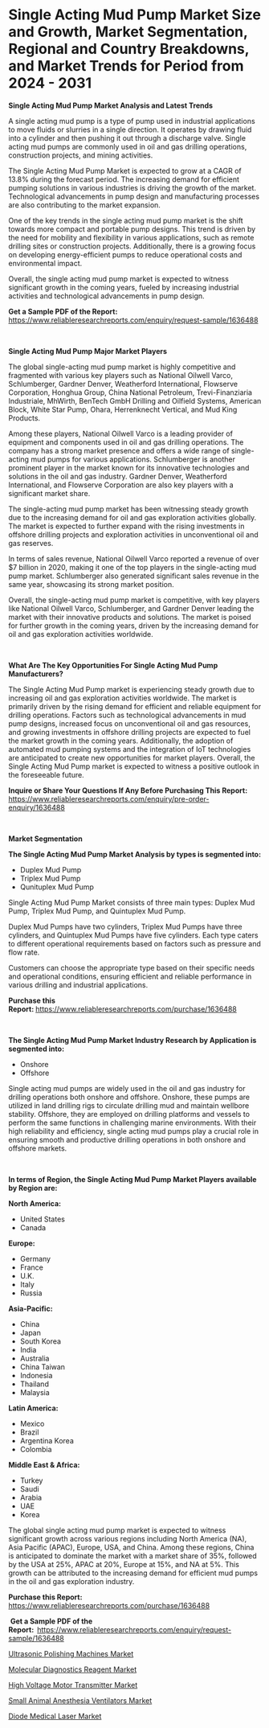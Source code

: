 <p><h1>Single Acting Mud Pump Market Size and Growth, Market Segmentation, Regional and Country Breakdowns, and Market Trends for Period from 2024 -  2031</h1></p><p><strong>Single Acting Mud Pump Market Analysis and Latest Trends</strong></p>
<p><p>A single acting mud pump is a type of pump used in industrial applications to move fluids or slurries in a single direction. It operates by drawing fluid into a cylinder and then pushing it out through a discharge valve. Single acting mud pumps are commonly used in oil and gas drilling operations, construction projects, and mining activities.</p><p>The Single Acting Mud Pump Market is expected to grow at a CAGR of 13.8% during the forecast period. The increasing demand for efficient pumping solutions in various industries is driving the growth of the market. Technological advancements in pump design and manufacturing processes are also contributing to the market expansion.</p><p>One of the key trends in the single acting mud pump market is the shift towards more compact and portable pump designs. This trend is driven by the need for mobility and flexibility in various applications, such as remote drilling sites or construction projects. Additionally, there is a growing focus on developing energy-efficient pumps to reduce operational costs and environmental impact.</p><p>Overall, the single acting mud pump market is expected to witness significant growth in the coming years, fueled by increasing industrial activities and technological advancements in pump design.</p></p>
<p><strong>Get a Sample PDF of the Report:&nbsp;</strong> <a href="https://www.reliableresearchreports.com/enquiry/request-sample/1636488">https://www.reliableresearchreports.com/enquiry/request-sample/1636488</a></p>
<p>&nbsp;</p>
<p><strong>Single Acting Mud Pump Major Market Players</strong></p>
<p><p>The global single-acting mud pump market is highly competitive and fragmented with various key players such as National Oilwell Varco, Schlumberger, Gardner Denver, Weatherford International, Flowserve Corporation, Honghua Group, China National Petroleum, Trevi-Finanziaria Industriale, MhWirth, BenTech GmbH Drilling and Oilfield Systems, American Block, White Star Pump, Ohara, Herrenknecht Vertical, and Mud King Products.</p><p>Among these players, National Oilwell Varco is a leading provider of equipment and components used in oil and gas drilling operations. The company has a strong market presence and offers a wide range of single-acting mud pumps for various applications. Schlumberger is another prominent player in the market known for its innovative technologies and solutions in the oil and gas industry. Gardner Denver, Weatherford International, and Flowserve Corporation are also key players with a significant market share.</p><p>The single-acting mud pump market has been witnessing steady growth due to the increasing demand for oil and gas exploration activities globally. The market is expected to further expand with the rising investments in offshore drilling projects and exploration activities in unconventional oil and gas reserves.</p><p>In terms of sales revenue, National Oilwell Varco reported a revenue of over $7 billion in 2020, making it one of the top players in the single-acting mud pump market. Schlumberger also generated significant sales revenue in the same year, showcasing its strong market position.</p><p>Overall, the single-acting mud pump market is competitive, with key players like National Oilwell Varco, Schlumberger, and Gardner Denver leading the market with their innovative products and solutions. The market is poised for further growth in the coming years, driven by the increasing demand for oil and gas exploration activities worldwide.</p></p>
<p>&nbsp;</p>
<p><strong>What Are The Key Opportunities For Single Acting Mud Pump Manufacturers?</strong></p>
<p><p>The Single Acting Mud Pump market is experiencing steady growth due to increasing oil and gas exploration activities worldwide. The market is primarily driven by the rising demand for efficient and reliable equipment for drilling operations. Factors such as technological advancements in mud pump designs, increased focus on unconventional oil and gas resources, and growing investments in offshore drilling projects are expected to fuel the market growth in the coming years. Additionally, the adoption of automated mud pumping systems and the integration of IoT technologies are anticipated to create new opportunities for market players. Overall, the Single Acting Mud Pump market is expected to witness a positive outlook in the foreseeable future.</p></p>
<p><strong>Inquire or Share Your Questions If Any Before Purchasing This Report:</strong> <a href="https://www.reliableresearchreports.com/enquiry/pre-order-enquiry/1636488">https://www.reliableresearchreports.com/enquiry/pre-order-enquiry/1636488</a></p>
<p>&nbsp;</p>
<p><strong>Market Segmentation</strong></p>
<p><strong>The Single Acting Mud Pump Market Analysis by types is segmented into:</strong></p>
<p><ul><li>Duplex Mud Pump</li><li>Triplex Mud Pump</li><li>Qunituplex Mud Pump</li></ul></p>
<p><p>Single Acting Mud Pump Market consists of three main types: Duplex Mud Pump, Triplex Mud Pump, and Quintuplex Mud Pump. </p><p>Duplex Mud Pumps have two cylinders, Triplex Mud Pumps have three cylinders, and Quintuplex Mud Pumps have five cylinders. Each type caters to different operational requirements based on factors such as pressure and flow rate.</p><p>Customers can choose the appropriate type based on their specific needs and operational conditions, ensuring efficient and reliable performance in various drilling and industrial applications.</p></p>
<p><strong>Purchase this Report:&nbsp;</strong><a href="https://www.reliableresearchreports.com/purchase/1636488">https://www.reliableresearchreports.com/purchase/1636488</a></p>
<p>&nbsp;</p>
<p><strong>The Single Acting Mud Pump Market Industry Research by Application is segmented into:</strong></p>
<p><ul><li>Onshore</li><li>Offshore</li></ul></p>
<p><p>Single acting mud pumps are widely used in the oil and gas industry for drilling operations both onshore and offshore. Onshore, these pumps are utilized in land drilling rigs to circulate drilling mud and maintain wellbore stability. Offshore, they are employed on drilling platforms and vessels to perform the same functions in challenging marine environments. With their high reliability and efficiency, single acting mud pumps play a crucial role in ensuring smooth and productive drilling operations in both onshore and offshore markets.</p></p>
<p>&nbsp;</p>
<p><strong>In terms of Region, the Single Acting Mud Pump Market Players available by Region are:</strong></p>
<p>
    <p> <strong> North America: </strong>
        <ul>
            <li>United States</li>
            <li>Canada</li>
        </ul>
        </p> 
    <p> <strong> Europe: </strong>
        <ul>
            <li>Germany</li>
            <li>France</li>
            <li>U.K.</li>
            <li>Italy</li>
            <li>Russia</li>
        </ul>
        </p> 
    <p> <strong> Asia-Pacific: </strong>
        <ul>
            <li>China</li>
            <li>Japan</li>
            <li>South Korea</li>
            <li>India</li>
            <li>Australia</li>
            <li>China Taiwan</li>
            <li>Indonesia</li>
            <li>Thailand</li>
            <li>Malaysia</li>
        </ul>
        </p> 
    <p> <strong> Latin America: </strong>
        <ul>
            <li>Mexico</li>
            <li>Brazil</li>
            <li>Argentina Korea</li>
            <li>Colombia</li>
        </ul>
        </p> 
    <p> <strong> Middle East & Africa: </strong>
        <ul>
            <li>Turkey</li>
            <li>Saudi</li>
            <li>Arabia</li>
            <li>UAE</li>
            <li>Korea</li>
        </ul>
    </p>
    </p>
<p><p>The global single acting mud pump market is expected to witness significant growth across various regions including North America (NA), Asia Pacific (APAC), Europe, USA, and China. Among these regions, China is anticipated to dominate the market with a market share of 35%, followed by the USA at 25%, APAC at 20%, Europe at 15%, and NA at 5%. This growth can be attributed to the increasing demand for efficient mud pumps in the oil and gas exploration industry.</p></p>
<p><strong>Purchase this Report: </strong><a href="https://www.reliableresearchreports.com/purchase/1636488">https://www.reliableresearchreports.com/purchase/1636488</a></p>
<p>&nbsp;<strong>Get a Sample PDF of the Report:&nbsp;&nbsp;</strong><a href="https://www.reliableresearchreports.com/enquiry/request-sample/1636488">https://www.reliableresearchreports.com/enquiry/request-sample/1636488</a></p>
<p><strong></strong></p>
<p><p><a href="https://github.com/jsmusil/Market-Research-Report-List-1/blob/main/ultrasonic-polishing-machines-market.md">Ultrasonic Polishing Machines Market</a></p><p><a href="https://medium.com/@luciushaley2023/molecular-diagnostics-reagent-market-analysis-its-cagr-market-segmentation-and-global-industry-793b5c77680e">Molecular Diagnostics Reagent Market</a></p><p><a href="https://issuu.com/reportprime-2/docs/high-voltage-motor-transmitter-market-size-2030.pp">High Voltage Motor Transmitter Market</a></p><p><a href="https://github.com/yemakinde/Market-Research-Report-List-1/blob/main/small-animal-anesthesia-ventilators-market.md">Small Animal Anesthesia Ventilators Market</a></p><p><a href="https://medium.com/@luciushaley2023/diode-medical-laser-market-research-report-its-history-and-forecast-2024-to-2031-79cd67874208">Diode Medical Laser Market</a></p></p>